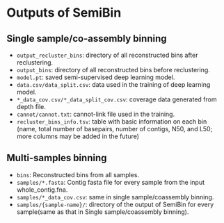 # Outputs of SemiBin

## Single sample/co-assembly binning

* `output_recluster_bins`: directory of all reconstructed bins after reclustering.
* `output_bins`: directory of all reconstructed bins before reclustering.
* `model.pt`: saved semi-supervised deep learning model.
* `data.csv/data_split.csv`: data used in the training of deep learning model.
* `*_data_cov.csv/*_data_split_cov.csv`: coverage data generated from depth file.
* `cannot/cannot.txt`: cannot-link file used in the training.
* `recluster_bins_info.tsv`: table with basic information on each bin (name, total number of basepairs, number of contigs, N50, and L50; more columns may be added in the future)

## Multi-samples binning

* `bins`: Reconstructed bins from all samples.
* `samples/*.fasta`: Contig fasta file for every sample from the input whole_contig.fna.
* `samples/*_data_cov.csv`: same in single sample/coassembly binning.
* `samples/{sample-name}/`: directory of the output of SemiBin for every sample(same as that in Single sample/coassembly binning). 

